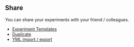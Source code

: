 ## Share

You can share your experiments with your friend / colleagues.

* [Experiment Templates](templates/README.md)
* [Duplicate](duplicate-experiment/README.md)
* [YML import / export](yml-import-export/README.md)